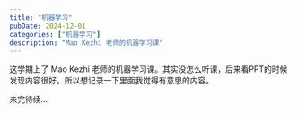 ```yaml
---
title: "机器学习"
pubDate: 2024-12-01
categories: ["机器学习"]
description: "Mao Kezhi 老师的机器学习课"
---
```




这学期上了 Mao Kezhi 老师的机器学习课。其实没怎么听课，后来看PPT的时候发现内容很好。所以想记录一下里面我觉得有意思的内容。

未完待续...





